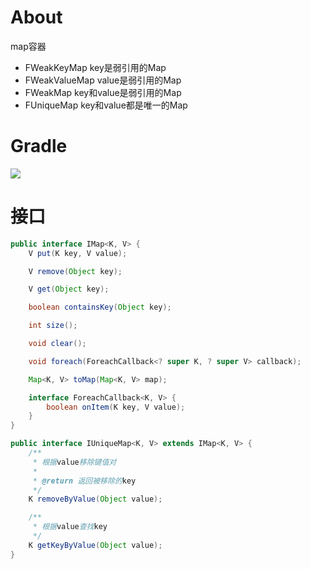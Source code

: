 # About
map容器

* FWeakKeyMap key是弱引用的Map
* FWeakValueMap value是弱引用的Map
* FWeakMap key和value是弱引用的Map
* FUniqueMap key和value都是唯一的Map

# Gradle
[![](https://jitpack.io/v/zj565061763/collection-map.svg)](https://jitpack.io/#zj565061763/collection-map)

# 接口
```java
public interface IMap<K, V> {
    V put(K key, V value);

    V remove(Object key);

    V get(Object key);

    boolean containsKey(Object key);

    int size();

    void clear();

    void foreach(ForeachCallback<? super K, ? super V> callback);

    Map<K, V> toMap(Map<K, V> map);

    interface ForeachCallback<K, V> {
        boolean onItem(K key, V value);
    }
}
```

```java
public interface IUniqueMap<K, V> extends IMap<K, V> {
    /**
     * 根据value移除键值对
     *
     * @return 返回被移除的key
     */
    K removeByValue(Object value);

    /**
     * 根据value查找key
     */
    K getKeyByValue(Object value);
}
```